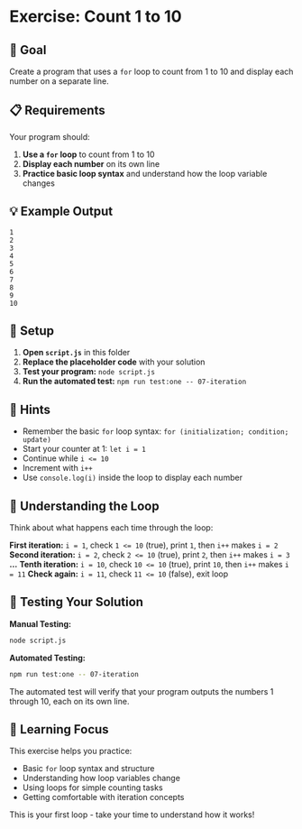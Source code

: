 # Exercise: Count 1 to 10

## 🎯 Goal

Create a program that uses a `for` loop to count from 1 to 10 and display each number on a separate line.

## 📋 Requirements

Your program should:

1. **Use a `for` loop** to count from 1 to 10
2. **Display each number** on its own line
3. **Practice basic loop syntax** and understand how the loop variable changes

## 💡 Example Output

```
1
2
3
4
5
6
7
8
9
10
```

## 🔧 Setup

1. **Open `script.js`** in this folder
2. **Replace the placeholder code** with your solution
3. **Test your program:** `node script.js`
4. **Run the automated test:** `npm run test:one -- 07-iteration`

## 💭 Hints

- Remember the basic `for` loop syntax: `for (initialization; condition; update)`
- Start your counter at 1: `let i = 1`
- Continue while `i <= 10`
- Increment with `i++`
- Use `console.log(i)` inside the loop to display each number

## 🧠 Understanding the Loop

Think about what happens each time through the loop:

**First iteration:** `i = 1`, check `1 <= 10` (true), print `1`, then `i++` makes `i = 2`
**Second iteration:** `i = 2`, check `2 <= 10` (true), print `2`, then `i++` makes `i = 3`
**...**
**Tenth iteration:** `i = 10`, check `10 <= 10` (true), print `10`, then `i++` makes `i = 11`
**Check again:** `i = 11`, check `11 <= 10` (false), exit loop

## 🧪 Testing Your Solution

**Manual Testing:**
```bash
node script.js
```

**Automated Testing:**
```bash
npm run test:one -- 07-iteration
```

The automated test will verify that your program outputs the numbers 1 through 10, each on its own line.

## 🎯 Learning Focus

This exercise helps you practice:
- Basic `for` loop syntax and structure
- Understanding how loop variables change
- Using loops for simple counting tasks
- Getting comfortable with iteration concepts

This is your first loop - take your time to understand how it works!